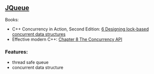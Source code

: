 ## [JQueue](https://github.com/pvthuyet/Modern-Cplusplus/blob/master/thread/JThread.h) ##
Books:  
* C++ Concurrency in Action, Second Edition: [6 Designing lock-based concurrent data structures](https://livebook.manning.com/book/c-plus-plus-concurrency-in-action-second-edition/chapter-6/v-7/57)  
* Effective modern C++: [Chapter 8 The Concurrency API](https://www.aristeia.com/EMC++.html)
  
### Features: ###
* thread safe queue
* concurrent data structure
